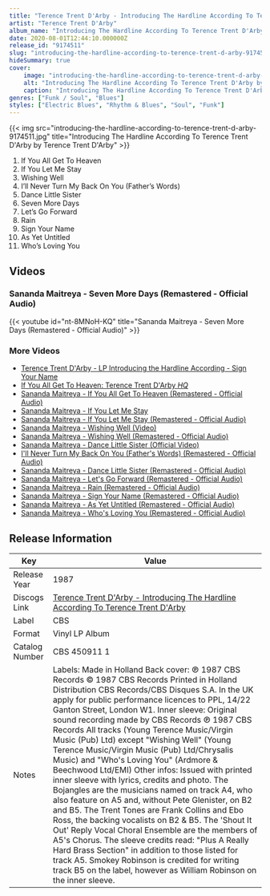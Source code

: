 ```yaml
---
title: "Terence Trent D'Arby - Introducing The Hardline According To Terence Trent D'Arby"
artist: "Terence Trent D'Arby"
album_name: "Introducing The Hardline According To Terence Trent D'Arby"
date: 2020-08-01T12:44:10.000000Z
release_id: "9174511"
slug: "introducing-the-hardline-according-to-terence-trent-d-arby-9174511"
hideSummary: true
cover:
    image: "introducing-the-hardline-according-to-terence-trent-d-arby-9174511.jpg"
    alt: "Introducing The Hardline According To Terence Trent D'Arby by Terence Trent D'Arby"
    caption: "Introducing The Hardline According To Terence Trent D'Arby by Terence Trent D'Arby"
genres: ["Funk / Soul", "Blues"]
styles: ["Electric Blues", "Rhythm & Blues", "Soul", "Funk"]
---
```


{{< img src="introducing-the-hardline-according-to-terence-trent-d-arby-9174511.jpg" title="Introducing The Hardline According To Terence Trent D'Arby by Terence Trent D'Arby" >}}

<!-- section break -->

1. If You All Get To Heaven
2. If You Let Me Stay
3. Wishing Well
4. I’ll Never Turn My Back On You (Father’s Words)
5. Dance Little Sister
6. Seven More Days
7. Let’s Go Forward
8. Rain
9. Sign Your Name
10. As Yet Untitled
11. Who’s Loving You

<!-- section break -->




## Videos
### Sananda Maitreya - Seven More Days (Remastered - Official Audio)
{{< youtube id="nt-8MNoH-KQ" title="Sananda Maitreya - Seven More Days (Remastered - Official Audio)" >}}<br>

### More Videos

- [Terence Trent D'Arby - LP Introducing the Hardline According  - Sign Your Name](https://www.youtube.com/watch?v=7ALdICJVsvM)
- [If You All Get To Heaven: Terence Trent D'Arby *HQ*](https://www.youtube.com/watch?v=funBT_8jBMw)
- [Sananda Maitreya - If You All Get To Heaven (Remastered - Official Audio)](https://www.youtube.com/watch?v=-O4kvMFbl0c)
- [Sananda Maitreya - If You Let Me Stay](https://www.youtube.com/watch?v=hMhEzd9Bsb4)
- [Sananda Maitreya - If You Let Me Stay (Remastered - Official Audio)](https://www.youtube.com/watch?v=jvVGkLIgA3k)
- [Sananda Maitreya - Wishing Well (Video)](https://www.youtube.com/watch?v=ynIHsHYaig0)
- [Sananda Maitreya - Wishing Well (Remastered - Official Audio)](https://www.youtube.com/watch?v=1p6aS18SHqQ)
- [Sananda Maitreya - Dance Little Sister (Official Video)](https://www.youtube.com/watch?v=OlmKCj03fHw)
- [I'll Never Turn My Back On You (Father's Words) (Remastered - Official Audio)](https://www.youtube.com/watch?v=XNiJPwD_wzs)
- [Sananda Maitreya - Dance Little Sister (Remastered - Official Audio)](https://www.youtube.com/watch?v=SdUE-QH-vWE)
- [Sananda Maitreya - Let's Go Forward (Remastered - Official Audio)](https://www.youtube.com/watch?v=TLSRNsOrids)
- [Sananda Maitreya - Rain (Remastered - Official Audio)](https://www.youtube.com/watch?v=V-KkA9jn2iI)
- [Sananda Maitreya - Sign Your Name (Remastered - Official Audio)](https://www.youtube.com/watch?v=iLVLfL3QVQQ)
- [Sananda Maitreya - As Yet Untitled (Remastered - Official Audio)](https://www.youtube.com/watch?v=KaorrPeR3_A)
- [Sananda Maitreya - Who's Loving You (Remastered - Official Audio)](https://www.youtube.com/watch?v=yy28FjJxICA)


## Release Information
|  Key           | Value                                                |
| ---------------| ---------------------------------------------------- |
| Release Year   | 1987                                   |
| Discogs Link   | [Terence Trent D'Arby - Introducing The Hardline According To Terence Trent D'Arby](https://www.discogs.com/release/9174511-Terence-Trent-DArby-Introducing-The-Hardline-According-To-Terence-Trent-DArby) |
| Label          | CBS |
| Format         | Vinyl LP Album |
| Catalog Number | CBS 450911 1 |
| Notes | Labels: Made in Holland  Back cover: ℗ 1987 CBS Records © 1987 CBS Records Printed in Holland Distribution CBS Records/CBS Disques S.A. In the UK apply for public performance licences to PPL, 14/22 Ganton Street, London W1.  Inner sleeve: Original sound recording made by CBS Records ℗ 1987 CBS Records All tracks (Young Terence Music/Virgin Music (Pub) Ltd) except "Wishing Well" (Young Terence Music/Virgin Music (Pub) Ltd/Chrysalis Music) and "Who's Loving You" (Ardmore & Beechwood Ltd/EMI)  Other infos: Issued with printed inner sleeve with lyrics, credits and photo.  The Bojangles are the musicians named on track A4, who also feature on A5 and, without Pete Glenister, on B2 and B5. The Trent Tones are Frank Collins and Ebo Ross, the backing vocalists on B2 & B5. The 'Shout It Out' Reply Vocal Choral Ensemble are the members of A5's Chorus. The sleeve credits read: "Plus A Really Hard Brass Section" in addition to those listed for track A5.  Smokey Robinson is credited for writing track B5 on the label, however as William Robinson on the inner sleeve.  |